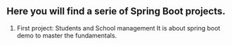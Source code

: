 ## Here you will find a serie of Spring Boot projects.
1. First project: Students and School management
It is about spring boot demo to master the fundamentals.